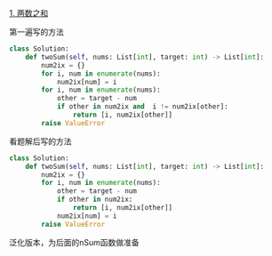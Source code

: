 [1. 两数之和](https://leetcode-cn.com/problems/two-sum/)

第一遍写的方法

```python
class Solution:
    def twoSum(self, nums: List[int], target: int) -> List[int]:
        num2ix = {}
        for i, num in enumerate(nums):
            num2ix[num] = i
        for i, num in enumerate(nums):
            other = target - num
            if other in num2ix and  i != num2ix[other]:
                return [i, num2ix[other]]
        raise ValueError
```



看题解后写的方法

```python
class Solution:
    def twoSum(self, nums: List[int], target: int) -> List[int]:
        num2ix = {}
        for i, num in enumerate(nums):
            other = target - num
            if other in num2ix:
                return [i, num2ix[other]]
            num2ix[num] = i
        raise ValueError
```

泛化版本，为后面的nSum函数做准备
